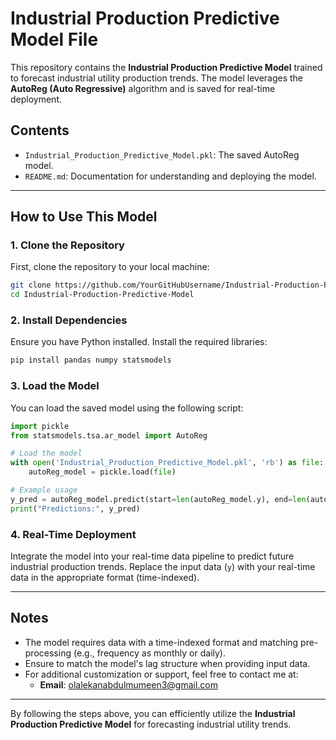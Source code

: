 # Industrial Production Predictive Model File

This repository contains the **Industrial Production Predictive Model** trained to forecast industrial utility production trends. The model leverages the **AutoReg (Auto Regressive)** algorithm and is saved for real-time deployment.

## **Contents**
- `Industrial_Production_Predictive_Model.pkl`: The saved AutoReg model.
- `README.md`: Documentation for understanding and deploying the model.

---

## **How to Use This Model**

### 1. **Clone the Repository**
First, clone the repository to your local machine:
```bash
git clone https://github.com/YourGitHubUsername/Industrial-Production-Predictive-Model.git
cd Industrial-Production-Predictive-Model
```

### 2. **Install Dependencies**
Ensure you have Python installed. Install the required libraries:
```bash
pip install pandas numpy statsmodels
```

### 3. **Load the Model**
You can load the saved model using the following script:
```python
import pickle
from statsmodels.tsa.ar_model import AutoReg

# Load the model
with open('Industrial_Production_Predictive_Model.pkl', 'rb') as file:
    autoReg_model = pickle.load(file)

# Example usage
y_pred = autoReg_model.predict(start=len(autoReg_model.y), end=len(autoReg_model.y) + 10)
print("Predictions:", y_pred)
```

### 4. **Real-Time Deployment**
Integrate the model into your real-time data pipeline to predict future industrial production trends. Replace the input data (`y`) with your real-time data in the appropriate format (time-indexed).

---

## **Notes**
- The model requires data with a time-indexed format and matching pre-processing (e.g., frequency as monthly or daily). 
- Ensure to match the model's lag structure when providing input data.
- For additional customization or support, feel free to contact me at:
  - **Email**: olalekanabdulmumeen3@gmail.com

---

By following the steps above, you can efficiently utilize the **Industrial Production Predictive Model** for forecasting industrial utility trends.
